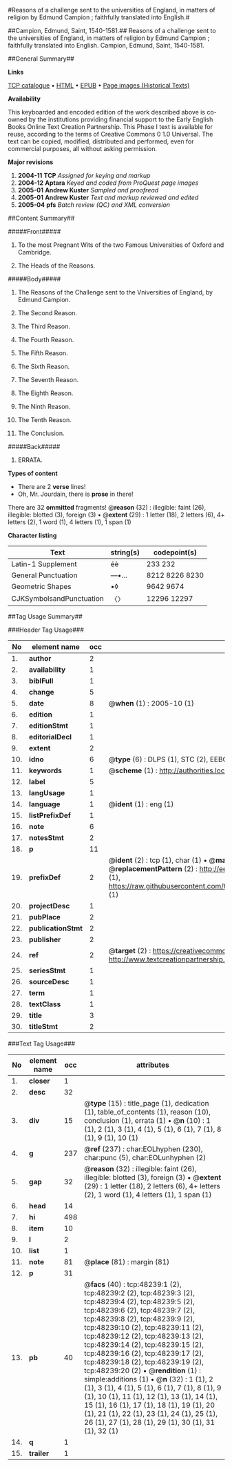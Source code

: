 #Reasons of a challenge sent to the universities of England, in matters of religion by Edmund Campion ; faithfully translated into English.#

##Campion, Edmund, Saint, 1540-1581.##
Reasons of a challenge sent to the universities of England, in matters of religion by Edmund Campion ; faithfully translated into English.
Campion, Edmund, Saint, 1540-1581.

##General Summary##

**Links**

[TCP catalogue](http://www.ota.ox.ac.uk/tcp/)  • 
[HTML](http://tei.it.ox.ac.uk/tcp/Texts-HTML/free/A32/A32964.html)  • 
[EPUB](http://tei.it.ox.ac.uk/tcp/Texts-EPUB/free/A32/A32964.epub) • 
[Page images (Historical Texts)](https://data.historicaltexts.jisc.ac.uk/view?pubId=eebo-11696773e&pageId=eebo-11696773e-48239-1)

**Availability**

This keyboarded and encoded edition of the
	       work described above is co-owned by the institutions
	       providing financial support to the Early English Books
	       Online Text Creation Partnership. This Phase I text is
	       available for reuse, according to the terms of Creative
	       Commons 0 1.0 Universal. The text can be copied,
	       modified, distributed and performed, even for
	       commercial purposes, all without asking permission.

**Major revisions**

1. __2004-11__ __TCP__ *Assigned for keying and markup*
1. __2004-12__ __Aptara__ *Keyed and coded from ProQuest page images*
1. __2005-01__ __Andrew Kuster__ *Sampled and proofread*
1. __2005-01__ __Andrew Kuster__ *Text and markup reviewed and edited*
1. __2005-04__ __pfs__ *Batch review (QC) and XML conversion*

##Content Summary##

#####Front#####

1. To the most Pregnant Wits of the two
Famous Universities of Oxford and
Cambridge.

1. The Heads of the Reasons.

#####Body#####

1. The Reasons of the Challenge sent to the Vniversities
of England, by Edmund Campion.

1. The Second Reason.

1. The Third Reason.

1. The Fourth Reason.

1. The Fifth Reason.

1. The Sixth Reason.

1. The Seventh Reason.

1. The Eighth Reason.

1. The Ninth Reason.

1. The Tenth Reason.

1. The Conclusion.

#####Back#####

1. ERRATA.

**Types of content**

  * There are 2 **verse** lines!
  * Oh, Mr. Jourdain, there is **prose** in there!

There are 32 **ommitted** fragments! 
 @__reason__ (32) : illegible: faint (26), illegible: blotted (3), foreign (3)  •  @__extent__ (29) : 1 letter (18), 2 letters (6), 4+ letters (2), 1 word (1), 4 letters (1), 1 span (1)

**Character listing**


|Text|string(s)|codepoint(s)|
|---|---|---|
|Latin-1 Supplement|éè|233 232|
|General Punctuation|—•…|8212 8226 8230|
|Geometric Shapes|▪◊|9642 9674|
|CJKSymbolsandPunctuation|〈〉|12296 12297|

##Tag Usage Summary##

###Header Tag Usage###

|No|element name|occ|attributes|
|---|---|---|---|
|1.|__author__|2||
|2.|__availability__|1||
|3.|__biblFull__|1||
|4.|__change__|5||
|5.|__date__|8| @__when__ (1) : 2005-10 (1)|
|6.|__edition__|1||
|7.|__editionStmt__|1||
|8.|__editorialDecl__|1||
|9.|__extent__|2||
|10.|__idno__|6| @__type__ (6) : DLPS (1), STC (2), EEBO-CITATION (1), OCLC (1), VID (1)|
|11.|__keywords__|1| @__scheme__ (1) : http://authorities.loc.gov/ (1)|
|12.|__label__|5||
|13.|__langUsage__|1||
|14.|__language__|1| @__ident__ (1) : eng (1)|
|15.|__listPrefixDef__|1||
|16.|__note__|6||
|17.|__notesStmt__|2||
|18.|__p__|11||
|19.|__prefixDef__|2| @__ident__ (2) : tcp (1), char (1)  •  @__matchPattern__ (2) : ([0-9\-]+):([0-9IVX]+) (1), (.+) (1)  •  @__replacementPattern__ (2) : http://eebo.chadwyck.com/downloadtiff?vid=$1&page=$2 (1), https://raw.githubusercontent.com/textcreationpartnership/Texts/master/tcpchars.xml#$1 (1)|
|20.|__projectDesc__|1||
|21.|__pubPlace__|2||
|22.|__publicationStmt__|2||
|23.|__publisher__|2||
|24.|__ref__|2| @__target__ (2) : https://creativecommons.org/publicdomain/zero/1.0/ (1), http://www.textcreationpartnership.org/docs/. (1)|
|25.|__seriesStmt__|1||
|26.|__sourceDesc__|1||
|27.|__term__|1||
|28.|__textClass__|1||
|29.|__title__|3||
|30.|__titleStmt__|2||


###Text Tag Usage###

|No|element name|occ|attributes|
|---|---|---|---|
|1.|__closer__|1||
|2.|__desc__|32||
|3.|__div__|15| @__type__ (15) : title_page (1), dedication (1), table_of_contents (1), reason (10), conclusion (1), errata (1)  •  @__n__ (10) : 1 (1), 2 (1), 3 (1), 4 (1), 5 (1), 6 (1), 7 (1), 8 (1), 9 (1), 10 (1)|
|4.|__g__|237| @__ref__ (237) : char:EOLhyphen (230), char:punc (5), char:EOLunhyphen (2)|
|5.|__gap__|32| @__reason__ (32) : illegible: faint (26), illegible: blotted (3), foreign (3)  •  @__extent__ (29) : 1 letter (18), 2 letters (6), 4+ letters (2), 1 word (1), 4 letters (1), 1 span (1)|
|6.|__head__|14||
|7.|__hi__|498||
|8.|__item__|10||
|9.|__l__|2||
|10.|__list__|1||
|11.|__note__|81| @__place__ (81) : margin (81)|
|12.|__p__|31||
|13.|__pb__|40| @__facs__ (40) : tcp:48239:1 (2), tcp:48239:2 (2), tcp:48239:3 (2), tcp:48239:4 (2), tcp:48239:5 (2), tcp:48239:6 (2), tcp:48239:7 (2), tcp:48239:8 (2), tcp:48239:9 (2), tcp:48239:10 (2), tcp:48239:11 (2), tcp:48239:12 (2), tcp:48239:13 (2), tcp:48239:14 (2), tcp:48239:15 (2), tcp:48239:16 (2), tcp:48239:17 (2), tcp:48239:18 (2), tcp:48239:19 (2), tcp:48239:20 (2)  •  @__rendition__ (1) : simple:additions (1)  •  @__n__ (32) : 1 (1), 2 (1), 3 (1), 4 (1), 5 (1), 6 (1), 7 (1), 8 (1), 9 (1), 10 (1), 11 (1), 12 (1), 13 (1), 14 (1), 15 (1), 16 (1), 17 (1), 18 (1), 19 (1), 20 (1), 21 (1), 22 (1), 23 (1), 24 (1), 25 (1), 26 (1), 27 (1), 28 (1), 29 (1), 30 (1), 31 (1), 32 (1)|
|14.|__q__|1||
|15.|__trailer__|1||
